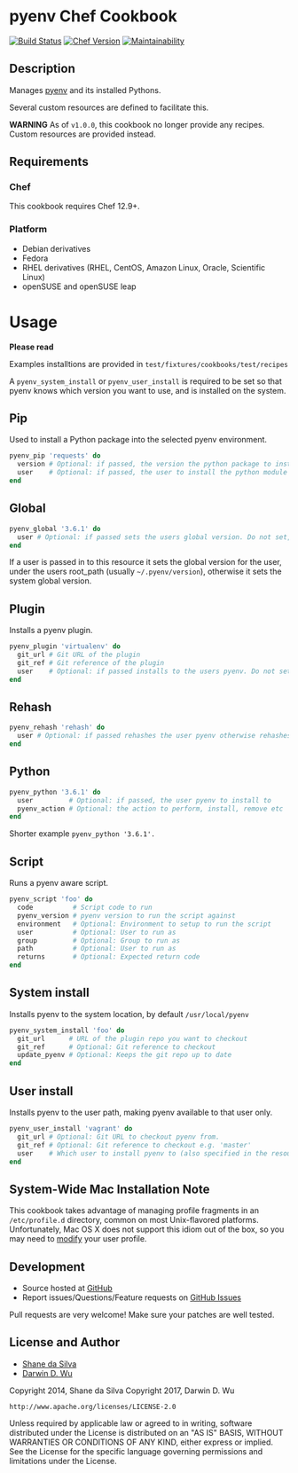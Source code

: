# pyenv Chef Cookbook

[![Build Status](https://travis-ci.org/darwin67/chef-pyenv.svg?branch=master)](https://travis-ci.org/darwin67/chef-pyenv)
[![Chef Version](https://img.shields.io/cookbook/v/pyenv.svg?style=flat-square)](https://supermarket.chef.io/cookbooks/pyenv)
[![Maintainability](https://api.codeclimate.com/v1/badges/693934e931aa1c52bfa0/maintainability)](https://codeclimate.com/github/darwin67/chef-pyenv/maintainability)

## Description
Manages [pyenv][pyenv] and its installed Pythons.

Several custom resources are defined to facilitate this.

**WARNING** As of `v1.0.0`, this cookbook no longer provide any recipes. Custom resources are provided instead.


## Requirements

### Chef
This cookbook requires Chef 12.9+.

### Platform
* Debian derivatives
* Fedora
* RHEL derivatives (RHEL, CentOS, Amazon Linux, Oracle, Scientific Linux)
* openSUSE and openSUSE leap

# Usage
__Please read__

Examples installtions are provided in `test/fixtures/cookbooks/test/recipes`

A `pyenv_system_install` or `pyenv_user_install` is required to be set so that pyenv knows which version you want to use, and is installed on the system.

## Pip
Used to install a Python package into the selected pyenv environment.
```ruby
pyenv_pip 'requests' do
  version # Optional: if passed, the version the python package to install
  user    # Optional: if passed, the user to install the python module for
end
```

## Global
```ruby
pyenv_global '3.6.1' do
  user # Optional: if passed sets the users global version. Do not set, to set the systems global version
end
```
If a user is passed in to this resource it sets the global version for the user, under the users root_path (usually `~/.pyenv/version`), otherwise it sets the system global version.

## Plugin
Installs a pyenv plugin.
```ruby
pyenv_plugin 'virtualenv' do
  git_url # Git URL of the plugin
  git_ref # Git reference of the plugin
  user    # Optional: if passed installs to the users pyenv. Do not set, to set installs to the system pyenv.
end
```

## Rehash
```ruby
pyenv_rehash 'rehash' do
  user # Optional: if passed rehashes the user pyenv otherwise rehashes the system pyenv
end
```

## Python
```ruby
pyenv_python '3.6.1' do
  user         # Optional: if passed, the user pyenv to install to
  pyenv_action # Optional: the action to perform, install, remove etc
end
```
Shorter example `pyenv_python '3.6.1'.`

## Script
Runs a pyenv aware script.
```ruby
pyenv_script 'foo' do
  code          # Script code to run
  pyenv_version # pyenv version to run the script against
  environment   # Optional: Environment to setup to run the script
  user          # Optional: User to run as
  group         # Optional: Group to run as
  path          # Optional: User to run as
  returns       # Optional: Expected return code
end
```

## System install
Installs pyenv to the system location, by default `/usr/local/pyenv`
```ruby
pyenv_system_install 'foo' do
  git_url      # URL of the plugin repo you want to checkout
  git_ref      # Optional: Git reference to checkout
  update_pyenv # Optional: Keeps the git repo up to date
end
```

## User install
Installs pyenv to the user path, making pyenv available to that user only.
```ruby
pyenv_user_install 'vagrant' do
  git_url # Optional: Git URL to checkout pyenv from.
  git_ref # Optional: Git reference to checkout e.g. 'master'
  user    # Which user to install pyenv to (also specified in the resources name above)
end
```


## System-Wide Mac Installation Note

This cookbook takes advantage of managing profile fragments in an
`/etc/profile.d` directory, common on most Unix-flavored platforms.
Unfortunately, Mac OS X does not support this idiom out of the box,
so you may need to [modify][mac_profile_d] your user profile.

## Development

- Source hosted at [GitHub][repo]
- Report issues/Questions/Feature requests on [GitHub Issues][issues]

Pull requests are very welcome! Make sure your patches are well tested.

## License and Author

- [Shane da Silva][sds]
- [Darwin D. Wu][darwin]

Copyright 2014, Shane da Silva
Copyright 2017, Darwin D. Wu
```
http://www.apache.org/licenses/LICENSE-2.0
```

Unless required by applicable law or agreed to in writing, software distributed under the License is distributed on an "AS IS" BASIS, WITHOUT WARRANTIES OR CONDITIONS OF ANY KIND, either express or implied. See the License for the specific language governing permissions and limitations under the License.

[pyenv]: https://github.com/yyuu/pyenv
[mac_profile_d]: http://hints.macworld.com/article.php?story=20011221192012445
[repo]: https://github.com/darwin67/chef-pyenv
[issues]: https://github.com/darwin67/chef-pyenv/issues
[sds]: https://github.com/sds
[darwin]: https://github.com/darwin67
